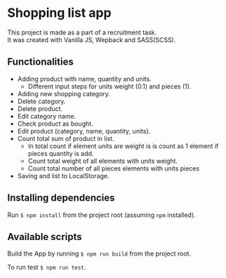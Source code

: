 # Shopping list app  

This project is made as a part of a recruitment task.  
It was created with Vanilla JS, Wepback and SASS(SCSS).

## Functionalities
 - Adding product with name, quantity and units. 
    - Different input steps for units weight (0.1) and pieces (1). 
 - Adding new shopping category. 
 - Delete category. 
 - Delete product.
 - Edit category name. 
 - Check product as bought.
 - Edit product (category, name, quantity, units).
 - Count total sum of product in list. 
    - In total count if element units are weight is is count as 1 element if pieces quantity is add.
    - Count total weight of all elements with units weight. 
    - Count total number of all pieces elements with units pieces
- Saving and list to LocalStorage.

## Installing dependencies
Run `$ npm install` from the project root (assuming `npm` installed).

## Available scripts
Build the App by running `$ npm run build` from the project root.

To run test `$ npm run test`. 